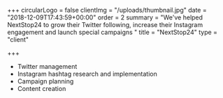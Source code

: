 +++
circularLogo = false
clientImg = "/uploads/thumbnail.jpg"
date = "2018-12-09T17:43:59+00:00"
order = 2
summary = "We've helped NextStop24 to grow their Twitter following, increase their Instagram engagement and launch special campaigns "
title = "NextStop24"
type = "client"

+++
* Twitter management 
* Instagram hashtag research and implementation
* Campaign planning 
* Content creation